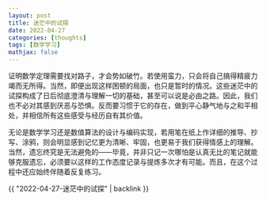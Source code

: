 ```yaml
---
layout: post
title: 迷茫中的试探
date: 2022-04-27
categories: [thoughts]
tags: [数学学习]
mathjax: false
---
```


证明数学定理需要找对路子，才会势如破竹。若使用蛮力，只会将自己搞得精疲力竭而无所得。当然，即便出现这样困顿的局面，也只是暂时的情况。这些迷茫中的试探构成了日后彻底澄清与理解一切的基础，甚至可以说是必由之路。因此，我们也不必对其感到厌恶与恐惧。反而要习惯于它的存在，做到平心静气地与之和平相处，并相信所有这些感受与经历自有其价值。

无论是数学学习还是数值算法的设计与编码实现，若用笔在纸上作详细的推导、抄写、涂鸦，则会明显感到记忆更为清晰、牢固，也更易于我们获得情感上的理解。当然，遗忘终究是无法避免的——毕竟，并非只记一次哪怕是认真无比的笔记就能够克服遗忘，必须要以这样的工作态度记录与提炼多次才有可能。而且，在这个过程中还应始终伴随着反复练习。

{{ "2022-04-27-迷茫中的试探" | backlink }}
